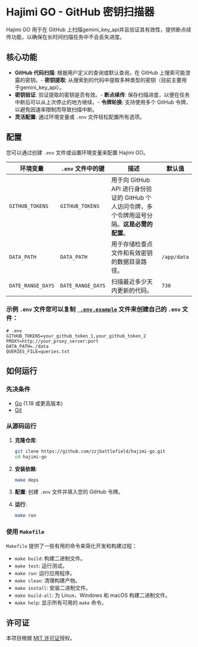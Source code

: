 # Hajimi GO - GitHub 密钥扫描器

Hajimi GO 用于在 GitHub 上扫描gemini_key_api并且验证其有效性，提供断点续传功能，以确保在长时间扫描任务中不会丢失进度。

## 核心功能

- **GitHub 代码扫描**: 根据用户定义的查询或默认查询，在 GitHub 上搜索可能泄露的密钥。- **密钥提取**: 从搜索到的代码中提取多种类型的密钥（目前主要用于gemini_key_api）。
- **密钥验证**: 验证提取的密钥是否有效。- **断点续传**: 保存扫描进度，以便在任务中断后可以从上次停止的地方继续。- **令牌轮换**: 支持使用多个 GitHub 令牌，以避免因速率限制而导致扫描中断。
- **灵活配置**: 通过环境变量或 `.env` 文件轻松配置所有选项。

## 配置

您可以通过创建 `.env` 文件或设置环境变量来配置 Hajimi GO。

| 环境变量 | `.env` 文件中的键 | 描述 | 默认值 |
| --- | --- | --- | --- |
| `GITHUB_TOKENS` | `GITHUB_TOKENS` | 用于向 GitHub API 进行身份验证的 GitHub 个人访问令牌，多个令牌用逗号分隔。**这是必需的配置**。 | || `PROXY` | `PROXY` | 用于网络请求的代理服务器地址。 | |
| `DATA_PATH` | `DATA_PATH` | 用于存储检查点文件和有效密钥的数据目录路径。 | `/app/data` |
| `DATE_RANGE_DAYS` | `DATE_RANGE_DAYS` | 扫描最近多少天内更新的代码。 | `730` || `QUERIES_FILE` | `QUERIES_FILE` | 包含要用于搜索的查询的文件路径，每行一个查询。 | `queries.txt` |


### 示例 `.env` 文件您可以复制 [` .env.example`](.env.example:1) 文件来创建自己的 `.env` 文件：

```env
# .env
GITHUB_TOKENS=your_github_token_1,your_github_token_2
PROXY=http://your_proxy_server:port
DATA_PATH=./data
QUERIES_FILE=queries.txt
```

## 如何运行

### 先决条件

- [Go](https://golang.org/) (1.18 或更高版本)
- [Git](https://git-scm.com/)

### 从源码运行

1.  **克隆仓库**:
    ```bash
    git clone https://github.com/zzjbattlefield/hajimi-go.git
    cd hajimi-go
    ```

2.  **安装依赖**:
    ```bash
    make deps
    ```

3.  **配置**:
    创建 `.env` 文件并填入您的 GitHub 令牌。

4.  **运行**:
    ```bash
    make run
    ```

### 使用 `Makefile`

`Makefile` 提供了一些有用的命令来简化开发和构建过程：

- `make build`: 构建二进制文件。
- `make test`: 运行测试。
- `make run`: 运行应用程序。
- `make clean`: 清理构建产物。
- `make install`: 安装二进制文件。
- `make build-all`: 为 Linux、Windows 和 macOS 构建二进制文件。
- `make help`: 显示所有可用的 `make` 命令。


## 许可证

本项目根据 [MIT 许可证](LICENSE)授权。